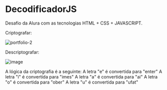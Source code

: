 # DecodificadorJS
Desafio da Alura com as tecnologias HTML + CSS + JAVASCRIPT.

Criptografar:

![portfolio-2](https://github.com/memellin/DecodificadorJS/assets/60275233/24431931-7ff1-4bfb-834f-7d88b72407b5)


Descriptografar:

![image](https://github.com/memellin/DecodificadorJS/assets/60275233/6dbf74f0-6c13-4da8-9bbf-0169dc98473c)

A lógica da criptografia é a seguinte:
A letra "e" é convertida para "enter"
A letra "i" é convertida para "imes"
A letra "a" é convertida para "ai"
A letra "o" é convertida para "ober"
A letra "u" é convertida para "ufat"

